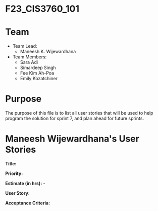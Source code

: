 # F23_CIS3760_101

# Team

-   Team Lead:
    -   Maneesh K. Wijewardhana
-   Team Members:
    -   Sara Adi
    -   Simardeep Singh
    -   Fee Kim Ah-Poa
    -   Emily Kozatchiner


# Purpose

The purpose of this file is to list all user stories that will be used to help program the solution for sprint 7, and plan ahead for future sprints.

# Maneesh Wijewardhana's User Stories

**Title:** 

**Priority:**

**Estimate (in hrs):** - 

**User Story:**

**Acceptance Criteria:**
